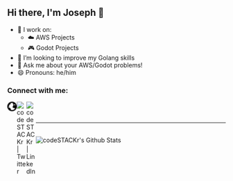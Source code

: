 ## Hi there, I'm Joseph 👋

- 🔭 I work on:
    - ☁️ AWS Projects
    - 🎮 Godot Projects
- 🌱 I’m looking to improve my Golang skills
- 💬 Ask me about your AWS/Godot problems!
- 😄 Pronouns: he/him

### Connect with me:

[<img align="left" alt="codeSTACKr.com" width="22px" src="https://raw.githubusercontent.com/iconic/open-iconic/master/svg/globe.svg" />](https://josephbmanley.com/)
[<img align="left" alt="codeSTACKr | Twitter" width="22px" src="https://cdn.jsdelivr.net/npm/simple-icons@v3/icons/twitter.svg" />](https://twitter.com/josephbmanley)
[<img align="left" alt="codeSTACKr | LinkedIn" width="22px" src="https://cdn.jsdelivr.net/npm/simple-icons@v3/icons/linkedin.svg" />](https://www.linkedin.com/in/josephbmanley/)

<br /><br />

---

<br />

<img align="left" alt="codeSTACKr's Github Stats" src="https://github-readme-stats.codestackr.vercel.app/api?username=josephbmanley&show_icons=true&hide_border=true" />


